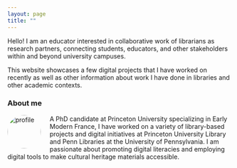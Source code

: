 ```yaml
---
layout: page
title: "" 
---
```


<html>
<head>
<style>
.bioimage {
  float: left;
  border-radius: 50%;
}

.special-image {
    border-radius: 15px
}

.container {
  position: relative;
  width: 100%;
  max-width: 400px;
}

.container img {
  width: 100%;
  height: auto;
}

.container .btn {
  position: absolute;
  top: 50%;
  left: 50%;
  transform: translate(-50%, -50%);
  -ms-transform: translate(-50%, -50%);
  background-color: transparent;
  color: black;
  font-size: 16px;
  padding: none;
  border: none;
  cursor: pointer;
  border-radius: 15px;
  text-align: center;
}

.container .btn:hover {
  background-color: lightgray;
}

</style>
</head>
<body>


<p>Hello! I am an educator interested in collaborative work of librarians as research partners, connecting students, educators, and other stakeholders within and beyond university campuses.</p>
  
<p>This website showcases a few digital projects that I have worked on recently as well as other information about work I have done in libraries and other academic contexts.</p>




<h3>About me</h3>

<p><img class="bioimage" src="https://github.com/evandttr/evandttr.github.io/assets/120140116/fe656ec6-a055-4251-b8b7-0cb9cdabc06f" alt="profile" style="width:75px;margin-left:0px; margin-right:20px;">
A PhD candidate at Princeton University specializing in Early Modern France, I have worked on a variety of library-based projects and digital initiatives at Princeton University Library and Penn Libraries at the University of Pennsylvania. I am passionate about promoting digital literacies and employing digital tools to make cultural heritage materials accessible.</p>

</body>
</html>
